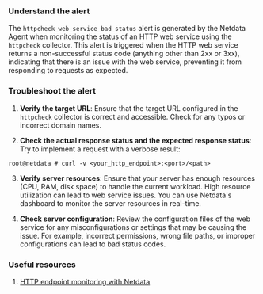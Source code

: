 ### Understand the alert

The `httpcheck_web_service_bad_status` alert is generated by the Netdata Agent when monitoring the status of an HTTP web service using the `httpcheck` collector. This alert is triggered when the HTTP web service returns a non-successful status code (anything other than 2xx or 3xx), indicating that there is an issue with the web service, preventing it from responding to requests as expected.

### Troubleshoot the alert

1. **Verify the target URL**: Ensure that the target URL configured in the `httpcheck` collector is correct and accessible. Check for any typos or incorrect domain names.

2. **Check the actual response status and the expected response status**: Try to implement a request with a verbose result:

```
root@netdata # curl -v <your_http_endpoint>:<port>/<path>
```

3. **Verify server resources**: Ensure that your server has enough resources (CPU, RAM, disk space) to handle the current workload. High resource utilization can lead to web service issues. You can use Netdata's dashboard to monitor the server resources in real-time.

4. **Check server configuration**: Review the configuration files of the web service for any misconfigurations or settings that may be causing the issue. For example, incorrect permissions, wrong file paths, or improper configurations can lead to bad status codes.

### Useful resources

1. [HTTP endpoint monitoring with Netdata](/src/go/plugin/go.d/collector/httpcheck/integrations/http_endpoints.md)
